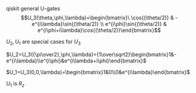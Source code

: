 qiskit general U-gates
$$U_3(\theta,\phi,\lambda)=\begin{bmatrix}\ \cos{(\theta/2)} & -e^{i\lambda}\sin{(\theta/2)} \\ e^{i\phi}\sin{(\theta/2)} &  e^{i\phi+i\lambda}\cos{(\theta/2)}\end{bmatrix}$$

$U_2,U_1$ are special cases for $U_3$

$U_2=U_3({\pi\over2},\phi,\lambda)={1\over\sqrt2}\begin{bmatrix}1&-e^{i\lambda}\\e^{i\phi}&e^{i\lambda+i\phi}\end{bmatrix}$

$U_1=U_3(0,0,\lambda)=\begin{bmatrix}1&0\\0&e^{i\lambda}\end{bmatrix}$

$U_1$ is $R_z$